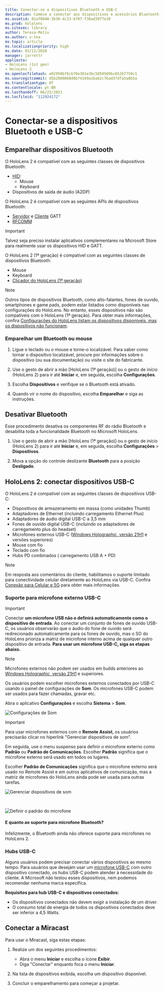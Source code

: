 ```yaml
---
title: Conectar-se a dispositivos Bluetooth e USB-C
description: Comece a conectar aos dispositivos e acessórios Bluetooth e USB C a partir de seus dispositivos de realidade mista HoloLens.
ms.assetid: 01af0848-3b36-4c13-b797-f38ad3977e30
ms.prod: hololens
ms.sitesec: library
author: Teresa-Motiv
ms.author: v-tea
ms.topic: article
ms.localizationpriority: high
ms.date: 03/11/2020
manager: jarrettr
appliesto:
- HoloLens (1st gen)
- HoloLens 2
ms.openlocfilehash: e02950bf6cb70e381e3bc5850509bc65267759c1
ms.sourcegitcommit: d5b2080868d6b74169a1bab2c7bad37dfa5a8b5a
ms.translationtype: HT
ms.contentlocale: pt-BR
ms.lasthandoff: 06/25/2021
ms.locfileid: "112924172"
---
```

# <a name="connect-to-bluetooth-and-usb-c-devices"></a>Conectar-se a dispositivos Bluetooth e USB-C

## <a name="pair-bluetooth-devices"></a>Emparelhar dispositivos Bluetooth

O HoloLens 2 é compatível com as seguintes classes de dispositivos Bluetooth:

- [HID](https://docs.microsoft.com/windows-hardware/drivers/hid/):
    - Mouse
    - Keyboard
- Dispositivos de saída de áudio (A2DP)

O HoloLens 2 é compatível com as seguintes APIs de dispositivos Bluetooth:
- [Servidor](https://docs.microsoft.com/windows/uwp/devices-sensors/gatt-server) e [Cliente](https://docs.microsoft.com/windows/uwp/devices-sensors/gatt-client) GATT
- [RFCOMM](https://docs.microsoft.com/windows/uwp/devices-sensors/send-or-receive-files-with-rfcomm)
>[!IMPORTANT]
> Talvez seja preciso instalar aplicativos complementares na Microsoft Store para realmente usar os dispositivos HID e GATT.

O HoloLens 2 (1ª geração) é compatível com as seguintes classes de dispositivos Bluetooth:

- Mouse
- Keyboard
- [Clicador do HoloLens (1ª geração)](https://docs.microsoft.com/hololens/hololens1-clicker)

> [!NOTE]
> Outros tipos de dispositivos Bluetooth, como alto-falantes, fones de ouvido, smartphones e game pads, podem estar listados como disponíveis nas configurações do HoloLens. No entanto, esses dispositivos não são compatíveis com o HoloLens (1ª geração). Para obter mais informações, confira [Configurações do HoloLens listam os dispositivos disponíveis, mas os dispositivos não funcionam](hololens-troubleshooting.md#devices-listed-as-available-in-settings-dont-work).

### <a name="pair-a-bluetooth-keyboard-or-mouse"></a>Emparelhar um Bluetooth ou mouse

1. Ligue o teclado ou o mouse e torne-o localizável. Para saber como tornar o dispositivo localizável, procure por informações sobre o dispositivo (ou sua documentação) ou visite o site do fabricante.

1. Use o gesto de abrir a mão [HoloLens (1ª geração)] ou o gesto de início (HoloLens 2) para ir até **Iniciar** e, em seguida, escolha **Configurações**.

1. Escolha **Dispositivos** e verifique se o Bluetooth está ativado.  

1. Quando vir o nome do dispositivo, escolha **Emparelhar** e siga as instruções.

## <a name="disable-bluetooth"></a>Desativar Bluetooth

Esse procedimento desativa os componentes RF do rádio Bluetooth e desabilita toda a funcionalidade Bluetooth no Microsoft HoloLens.

1. Use o gesto de abrir a mão [HoloLens (1ª geração)] ou o gesto de início (HoloLens 2) para ir até **Iniciar** e, em seguida, escolha **Configurações** > **Dispositivos**.

1. Mova a opção do controle deslizante **Bluetooth** para a posição **Desligado**.

## <a name="hololens-2-connect-usb-c-devices"></a>HoloLens 2: conectar dispositivos USB-C

O HoloLens 2 é compatível com as seguintes classes de dispositivos USB-C:

- Dispositivos de armazenamento em massa (como unidades Thumb)
- Adaptadores de Ethernet (incluindo carregamento Ethernet Plus)
- Adaptadores de áudio digital USB-C a 3,5 mm
- Fones de ouvido digital USB-C (incluindo os adaptadores de carregamento plus do headset)
- Microfones externos USB-C ([Windows Holographic, versão 21H1](hololens-release-notes.md#windows-holographic-version-21h1) e versões superiores)
- Mouse com fio
- Teclado com fio
- Hubs PD combinados ( carregamento USB A + PD)


> [!NOTE]
> Em resposta aos comentários do cliente, habilitamos o suporte limitado para conectividade celular diretamente ao HoloLens via USB-C. Confira [Conexão para Celular e 5G](hololens-cellular.md) para obter mais informações.

### <a name="usb-c-external-microphone-support"></a>Suporte para microfone externo USB-C

> [!IMPORTANT]
> Conectar **um microfone USB não o definirá automaticamente como o dispositivo de entrada**. Ao conectar um conjunto de fones de ouvido USB-C, os usuários observarão que o áudio do fone de ouvido será redirecionado automaticamente para os fones de ouvido, mas o SO do HoloLens prioriza a matriz de microfone interno acima de qualquer outro dispositivo de entrada. **Para usar um microfone USB-C, siga as etapas abaixo.**

> [!NOTE]
> Microfones externos não podem ser usados em builds anteriores ao [Windows Holographic, versão 21H1](hololens-release-notes.md#windows-holographic-version-21h1) e superiores. 

Os usuários podem escolher microfones externos conectados por USB-C usando o painel de configurações de **Som**. Os microfones USB-C podem ser usados para fazer chamadas, gravar etc.

Abra o aplicativo **Configurações** e escolha **Sistema** > **Som**.

![Configurações de Som](images/usbc-mic-1.jpg)

> [!IMPORTANT]
> Para usar microfones externos com o **Remote Assist**, os usuários precisarão clicar no hiperlink "Gerenciar dispositivos de som".
>
> Em seguida, use o menu suspenso para definir o microfone externo como **Padrão** ou **Padrão de Comunicações**. Escolher **Padrão** significa que o microfone externo será usado em todos os lugares.
>
> Escolher **Padrão de Comunicações** significa que o microfone externo será usado no Remote Assist e em outros aplicativos de comunicação, mas a matriz de microfones do HoloLens ainda pode ser usada para outras tarefas.

![Gerenciar dispositivos de som](images/usbc-mic-2.png)

<br>

![Definir o padrão do microfone](images/usbc-mic-3.jpg)

#### <a name="what-about-bluetooth-microphone-support"></a>E quanto ao suporte para microfone Bluetooth?

Infelizmente, o Bluetooth ainda não oferece suporte para microfones no HoloLens 2.

### <a name="usb-c-hubs"></a>Hubs USB-C

Alguns usuários podem precisar conectar vários dispositivos ao mesmo tempo. Para usuários que desejam usar um [microfone USB-C](#usb-c-external-microphone-support) com outro dispositivo conectado, os hubs USB-C podem atender à necessidade do cliente. A Microsoft não testou esses dispositivos, nem podemos recomendar nenhuma marca específica.

**Requisitos para hub USB-C e dispositivos conectados:**

- Os dispositivos conectados não devem exigir a instalação de um driver.
- O consumo total de energia de todos os dispositivos conectados deve ser inferior a 4,5 Watts.

## <a name="connect-to-miracast"></a>Conectar a Miracast

Para usar o Miracast, siga estas etapas:

1. Realize um dos seguintes procedimentos:  

   - Abra o menu **Iniciar** e escolha o ícone **Exibir**.
   - Diga "Conectar" enquanto foca o menu **Iniciar**.  

1. Na lista de dispositivos exibida, escolha um dispositivo disponível.

1. Concluir o emparelhamento para começar a projetar.
